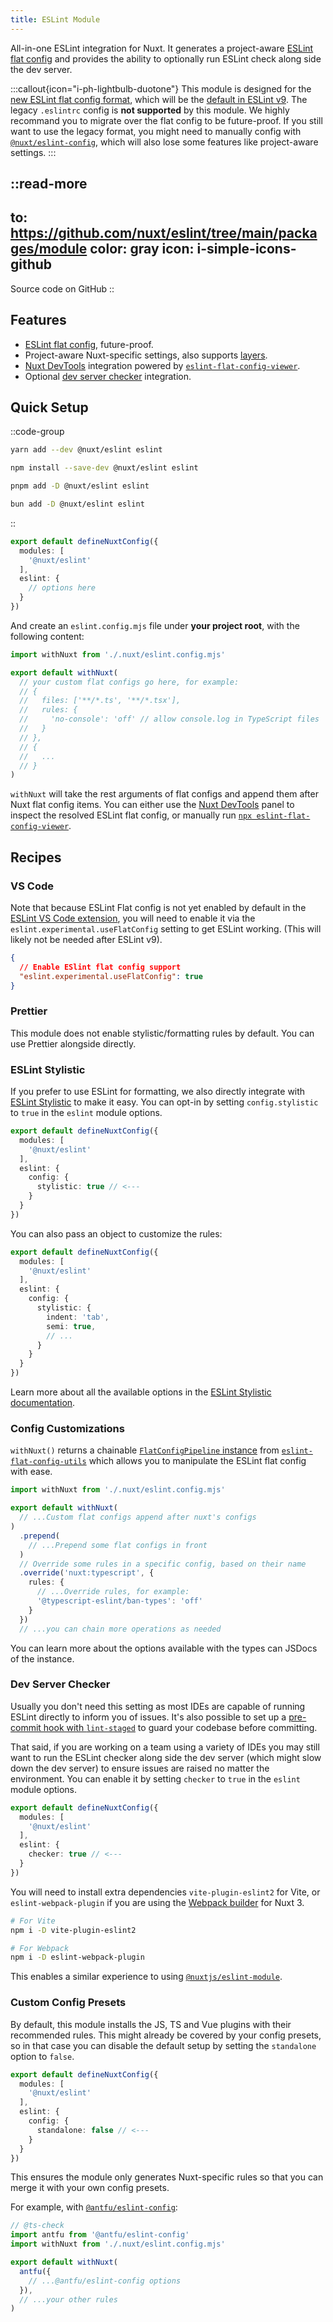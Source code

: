 ```yaml
---
title: ESLint Module
---
```


All-in-one ESLint integration for Nuxt. It generates a project-aware [ESLint flat config](https://eslint.org/docs/latest/use/configure/configuration-files-new) and provides the ability to optionally run ESLint check along side the dev server.

:::callout{icon="i-ph-lightbulb-duotone"}
This module is designed for the [new ESLint flat config format](https://eslint.org/docs/latest/use/configure/configuration-files-new), which will be the [default in ESLint v9](https://eslint.org/blog/2023/11/whats-coming-in-eslint-9.0.0/).
The legacy `.eslintrc` config is **not supported** by this module. We highly recommand you to migrate over the flat config to be future-proof. If you still want to use the legacy format, you might need to manually config with [`@nuxt/eslint-config`](/packages/config), which will also lose some features like project-aware settings.
:::

::read-more
---
to: https://github.com/nuxt/eslint/tree/main/packages/module
color: gray
icon: i-simple-icons-github
---
Source code on GitHub
::

## Features

- [ESLint flat config](https://eslint.org/docs/latest/use/configure/configuration-files-new), future-proof.
- Project-aware Nuxt-specific settings, also supports [layers](https://nuxt.com/docs/getting-started/layers).
- [Nuxt DevTools](https://github.com/nuxt/devtools) integration powered by [`eslint-flat-config-viewer`](https://github.com/antfu/eslint-flat-config-viewer).
- Optional [dev server checker](#dev-server-checker) integration.

## Quick Setup

::code-group
```bash [yarn]
yarn add --dev @nuxt/eslint eslint
```
```bash [npm]
npm install --save-dev @nuxt/eslint eslint
```
```bash [pnpm]
pnpm add -D @nuxt/eslint eslint
```
```bash [bun]
bun add -D @nuxt/eslint eslint
```
::

```ts [nuxt.config.ts]
export default defineNuxtConfig({
  modules: [
    '@nuxt/eslint'
  ],
  eslint: {
    // options here
  }
})
```

And create an `eslint.config.mjs` file under **your project root**, with the following content:

```js [eslint.config.mjs]
import withNuxt from './.nuxt/eslint.config.mjs'

export default withNuxt(
  // your custom flat configs go here, for example:
  // {
  //   files: ['**/*.ts', '**/*.tsx'],
  //   rules: {
  //     'no-console': 'off' // allow console.log in TypeScript files
  //   }
  // },
  // {
  //   ...
  // }
)
```

`withNuxt` will take the rest arguments of flat configs and append them after Nuxt flat config items. You can either use the [Nuxt DevTools](https://github.com/nuxt/devtools) panel to inspect the resolved ESLint flat config, or manually run [`npx eslint-flat-config-viewer`](https://github.com/antfu/eslint-flat-config-viewer).

## Recipes

### VS Code

Note that because ESLint Flat config is not yet enabled by default in the [ESLint VS Code extension](https://marketplace.visualstudio.com/items?itemName=dbaeumer.vscode-eslint), you will need to enable it via the `eslint.experimental.useFlatConfig` setting to get ESLint working. (This will likely not be needed after ESLint v9).

```json [.vscode/settings.json]
{
  // Enable ESlint flat config support
  "eslint.experimental.useFlatConfig": true
}
```

### Prettier

This module does not enable stylistic/formatting rules by default. You can use Prettier alongside directly.

### ESLint Stylistic

If you prefer to use ESLint for formatting, we also directly integrate with [ESLint Stylistic](https://eslint.style/) to make it easy. You can opt-in by setting `config.stylistic` to `true` in the `eslint` module options.

```ts [nuxt.config.ts]
export default defineNuxtConfig({
  modules: [
    '@nuxt/eslint'
  ],
  eslint: {
    config: {
      stylistic: true // <---
    }
  }
})
```

You can also pass an object to customize the rules:

```ts [nuxt.config.ts]
export default defineNuxtConfig({
  modules: [
    '@nuxt/eslint'
  ],
  eslint: {
    config: {
      stylistic: {
        indent: 'tab',
        semi: true,
        // ...
      }
    }
  }
})
```

Learn more about all the available options in the [ESLint Stylistic documentation](https://eslint.style/guide/config-presets#configuration-factory).

### Config Customizations

`withNuxt()` returns a chainable [`FlatConfigPipeline` instance](https://github.com/antfu/eslint-flat-config-utils#pipe) from [`eslint-flat-config-utils`](https://github.com/antfu/eslint-flat-config-utils) which allows you to manipulate the ESLint flat config with ease.

```ts [eslint.config.mjs]
import withNuxt from './.nuxt/eslint.config.mjs'

export default withNuxt(
  // ...Custom flat configs append after nuxt's configs
)
  .prepend(
    // ...Prepend some flat configs in front
  )
  // Override some rules in a specific config, based on their name
  .override('nuxt:typescript', {
    rules: {
      // ...Override rules, for example:
      '@typescript-eslint/ban-types': 'off'
    }
  })
  // ...you can chain more operations as needed
```

You can learn more about the options available with the types can JSDocs of the instance.

### Dev Server Checker

Usually you don't need this setting as most IDEs are capable of running ESLint directly to inform you of issues. It's also possible to set up a [pre-commit hook with `lint-staged`](https://github.com/lint-staged/lint-staged) to guard your codebase before committing.

That said, if you are working on a team using a variety of IDEs you may still want to run the ESLint checker along side the dev server (which might slow down the dev server) to ensure issues are raised no matter the environment. You can enable it by setting `checker` to `true` in the `eslint` module options.

```ts [nuxt.config.ts]
export default defineNuxtConfig({
  modules: [
    '@nuxt/eslint'
  ],
  eslint: {
    checker: true // <---
  }
})
```

You will need to install extra dependencies `vite-plugin-eslint2` for Vite, or `eslint-webpack-plugin` if you are using the [Webpack builder](https://nuxt.com/docs/getting-started/configuration#with-webpack) for Nuxt 3.

```bash
# For Vite
npm i -D vite-plugin-eslint2

# For Webpack
npm i -D eslint-webpack-plugin
```

This enables a similar experience to using [`@nuxtjs/eslint-module`](https://github.com/nuxt-modules/eslint).

### Custom Config Presets

By default, this module installs the JS, TS and Vue plugins with their recommended rules. This might already be covered by your config presets, so in that case you can disable the default setup by setting the `standalone` option to `false`.

```ts [nuxt.config.ts]
export default defineNuxtConfig({
  modules: [
    '@nuxt/eslint'
  ],
  eslint: {
    config: {
      standalone: false // <---
    }
  }
})
```

This ensures the module only generates Nuxt-specific rules so that you can merge it with your own config presets.

For example, with [`@antfu/eslint-config`](https://github.com/antfu/eslint-config):

```js [eslint.config.mjs]
// @ts-check
import antfu from '@antfu/eslint-config'
import withNuxt from './.nuxt/eslint.config.mjs'

export default withNuxt(
  antfu({
    // ...@antfu/eslint-config options
  }),
  // ...your other rules
)
```
